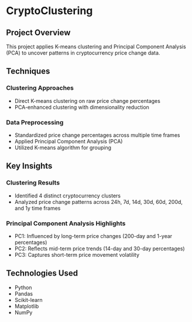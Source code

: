 # CryptoClustering

## Project Overview

This project applies K-means clustering and Principal Component Analysis (PCA) to uncover patterns in cryptocurrency price change data.

## Techniques

### Clustering Approaches
- Direct K-means clustering on raw price change percentages
- PCA-enhanced clustering with dimensionality reduction

### Data Preprocessing
- Standardized price change percentages across multiple time frames
- Applied Principal Component Analysis (PCA)
- Utilized K-means algorithm for grouping

## Key Insights

### Clustering Results
- Identified 4 distinct cryptocurrency clusters
- Analyzed price change patterns across 24h, 7d, 14d, 30d, 60d, 200d, and 1y time frames

### Principal Component Analysis Highlights
- PC1: Influenced by long-term price changes (200-day and 1-year percentages)
- PC2: Reflects mid-term price trends (14-day and 30-day percentages)
- PC3: Captures short-term price movement volatility

## Technologies Used
- Python
- Pandas
- Scikit-learn
- Matplotlib
- NumPy

